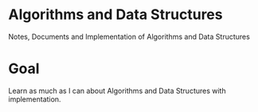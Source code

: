 # Algorithms and Data Structures
Notes, Documents and Implementation of Algorithms and Data Structures

# Goal
Learn as much as I can about Algorithms and Data Structures with implementation.
